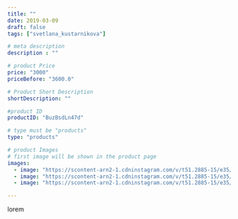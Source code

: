 ```yaml
---
title: ""
date: 2019-03-09
draft: false
tags: ["svetlana_kustarnikova"]

# meta description
description : ""

# product Price
price: "3000"
priceBefore: "3600.0"

# Product Short Description
shortDescription: ""

#product ID
productID: "BuzBsdLn47d"

# type must be "products"
type: "products"

# product Images
# first image will be shown in the product page
images:
  - image: "https://scontent-arn2-1.cdninstagram.com/v/t51.2885-15/e35/53361300_1071770999686264_4194127746018837672_n.jpg?se=8&tp=1&_nc_ht=scontent-arn2-1.cdninstagram.com&_nc_cat=104&_nc_ohc=WjcuntOHiFMAX9k4jXT&oh=a2eff98814094a136a972b0b9766865d&oe=606AE5B8&ig_cache_key=MTk5NTk0NjUwODk2NjE5NDMwMg%3D%3D.2"
  - image: "https://scontent-arn2-1.cdninstagram.com/v/t51.2885-15/e35/54446930_154876105518615_4694220509351488292_n.jpg?tp=1&_nc_ht=scontent-arn2-1.cdninstagram.com&_nc_cat=103&_nc_ohc=hW4Y5N_lSwwAX9tfIW4&oh=161f202a8be6dbbdbcedb01e84d03869&oe=606CDFE1&ig_cache_key=MTk5NTk0NjUwODk3NDYxNzA4MQ%3D%3D.2"
  - image: "https://scontent-arn2-1.cdninstagram.com/v/t51.2885-15/e35/52481043_292858271407942_662163020448157340_n.jpg?se=8&tp=1&_nc_ht=scontent-arn2-1.cdninstagram.com&_nc_cat=110&_nc_ohc=0JJBvhwEPrcAX8dgtfh&oh=efc803a03300c79ea830eaa1b6c82e7b&oe=6069B488&ig_cache_key=MTk5NTk0NjUwODk4MzE0MjQ2Mg%3D%3D.2"

---
```

lorem
